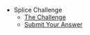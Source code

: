 - Splice Challenge
  - [The Challenge](./The-Challenge.md "The Challenge")
  - [Submit Your Answer](./Submit-Your-Answer.md)
